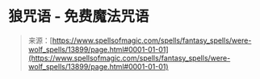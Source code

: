<!--yml

类别：未分类

日期：2024年06月12日 18:52:34

-->

# 狼咒语 - 免费魔法咒语

> 来源：[https://www.spellsofmagic.com/spells/fantasy_spells/were-wolf_spells/13899/page.html#0001-01-01](https://www.spellsofmagic.com/spells/fantasy_spells/were-wolf_spells/13899/page.html#0001-01-01)
